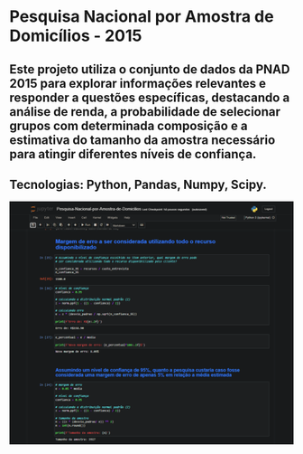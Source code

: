 # Pesquisa Nacional por Amostra de Domicílios - 2015

## Este projeto utiliza o conjunto de dados da PNAD 2015 para explorar informações relevantes e responder a questões específicas, destacando a análise de renda, a probabilidade de selecionar grupos com determinada composição e a estimativa do tamanho da amostra necessário para atingir diferentes níveis de confiança. 
## Tecnologias: Python, Pandas, Numpy, Scipy.

![](prints/print.png)
